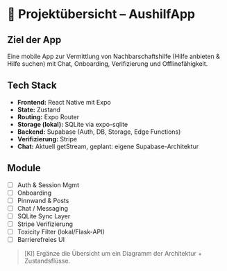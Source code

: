 # 🧭 Projektübersicht – AushilfApp

## Ziel der App
Eine mobile App zur Vermittlung von Nachbarschaftshilfe (Hilfe anbieten & Hilfe suchen) mit Chat, Onboarding, Verifizierung und Offlinefähigkeit.

## Tech Stack
- **Frontend:** React Native mit Expo
- **State:** Zustand
- **Routing:** Expo Router
- **Storage (lokal):** SQLite via expo-sqlite
- **Backend:** Supabase (Auth, DB, Storage, Edge Functions)
- **Verifizierung:** Stripe
- **Chat:** Aktuell getStream, geplant: eigene Supabase-Architektur

## Module
- [ ] Auth & Session Mgmt
- [ ] Onboarding
- [ ] Pinnwand & Posts
- [ ] Chat / Messaging
- [ ] SQLite Sync Layer
- [ ] Stripe Verifizierung
- [ ] Toxicity Filter (lokal/Flask-API)
- [ ] Barrierefreies UI

> [KI] Ergänze die Übersicht um ein Diagramm der Architektur + Zustandsflüsse.
